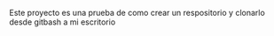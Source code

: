 Este proyecto es una prueba de como crear un respositorio y clonarlo desde gitbash a mi escritorio 
